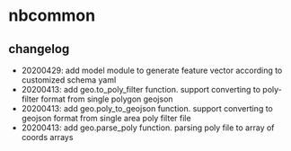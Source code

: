 # nbcommon

## changelog

- 20200429: add model module to generate feature vector according to customized schema yaml
- 20200413: add geo.to_poly_filter function. support converting to poly-filter format from single polygon geojson
- 20200413: add geo.poly_to_geojson function. support converting to geojson format from single area poly filter file
- 20200413: add geo.parse_poly function. parsing poly file to array of coords arrays
